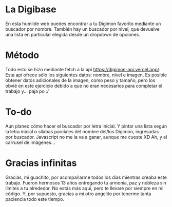 # La Digibase
En esta humilde web puedes encontrar a tu Digimon favorito mediante un buscador por nombre. También hay un buscador por nivel, que devuelve una lista en particular elegida desde un dropdown de opciones.

# Método
Todo esto se hizo mediante fetch a la api https://digimon-api.vercel.app/. Esta api ofrece sólo los siguientes datos: nombre, nivel e imagen. Es posible obtener datos adicionales de la imagen, como peso y tamaño, pero los obvié en este ejercicio debido a que no eran necesarios para completar el trabajo y... paja po :/

# To-do
Aún planeo cómo hacer el buscador por letra inicial. Y pintar una lista según la letra inicial o sílabas parciales del nombre del/los Digimon, ingresadas por buscador. Javascript no me la va a ganar, aunque me cueste XD Ah, y el carrusel de imágenes...

# Gracias infinitas
Gracias, mi guachito, por acompañarme todos los días mientras creaba este trabajo. Fueron hermosos 13 años entregando tu armonía, paz y nobleza sin límites a tu alrededor. No estás más aquí, pero te llevaré por siempre en mi código. Y, por supuesto, gracias a mi otro angelito por tenerme tanta paciencia todo este tiempo.